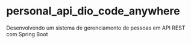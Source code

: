 # personal_api_dio_code_anywhere
Desenvolvendo um sistema de gerenciamento de pessoas em API REST com Spring Boot
